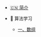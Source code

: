 * [:cn: 简介](profile/profile.md "个人简介")

* :cup_with_straw: 算法学习

    * [一、数组](/notes/01.数组.md "数组")
  